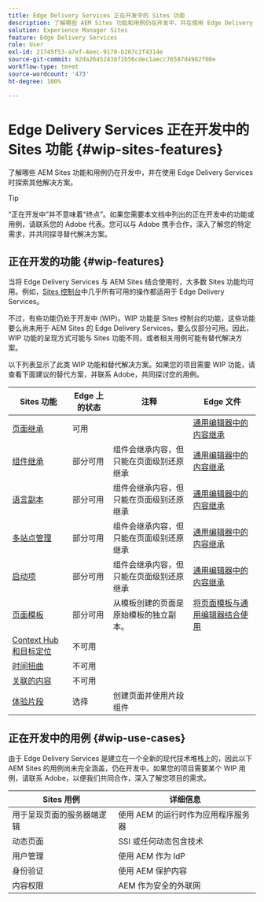 ```yaml
---
title: Edge Delivery Services 正在开发中的 Sites 功能
description: 了解哪些 AEM Sites 功能和用例仍在开发中，并在使用 Edge Delivery Services 时探索其他解决方案。
solution: Experience Manager Sites
feature: Edge Delivery Services
role: User
exl-id: 21745f53-a7ef-4eec-9170-b267c2f4314e
source-git-commit: 92da26452438f2b56cdec1aecc76587d4982f00e
workflow-type: tm+mt
source-wordcount: '473'
ht-degree: 100%

---
```


# Edge Delivery Services 正在开发中的 Sites 功能 {#wip-sites-features}

了解哪些 AEM Sites 功能和用例仍在开发中，并在使用 Edge Delivery Services 时探索其他解决方案。

>[!TIP]
>
>“正在开发中”并不意味着“终点”。如果您需要本文档中列出的正在开发中的功能或用例，请联系您的 Adobe 代表。您可以与 Adobe 携手合作，深入了解您的特定需求，并共同探寻替代解决方案。

## 正在开发的功能 {#wip-features}

当将 Edge Delivery Services 与 AEM Sites 结合使用时，大多数 Sites 功能均可用。例如，[Sites 控制台](/help/sites-cloud/authoring/sites-console/introduction.md)中几乎所有可用的操作都适用于 Edge Delivery Services。

不过，有些功能仍处于开发中 (WIP)。WIP 功能是 Sites 控制台的功能，这些功能要么尚未用于 AEM Sites 的 Edge Delivery Services，要么仅部分可用。因此，WIP 功能的呈现方式可能与 Sites 功能不同，或者相关用例可能有替代解决方案。

以下列表显示了此类 WIP 功能和替代解决方案。如果您的项目需要 WIP 功能，请查看下面建议的替代方案，并联系 Adobe，共同探讨您的用例。

| Sites 功能 | Edge 上的状态 | 注释 | Edge 文件 |
|---|---|---|---|
| [页面继承](/help/sites-cloud/administering/msm-and-translation.md) | 可用 |  | [通用编辑器中的内容继承](/help/sites-cloud/authoring/universal-editor/inheritance.md) |
| [组件继承](/help/sites-cloud/administering/msm-and-translation.md) | 部分可用 | 组件会继承内容，但只能在页面级别还原继承 | [通用编辑器中的内容继承](/help/sites-cloud/authoring/universal-editor/inheritance.md) |
| [语言副本](/help/sites-cloud/administering/translation/overview.md) | 部分可用 | 组件会继承内容，但只能在页面级别还原继承 | [通用编辑器中的内容继承](/help/sites-cloud/authoring/universal-editor/inheritance.md) |
| [多站点管理](/help/sites-cloud/administering/msm/overview.md) | 部分可用 | 组件会继承内容，但只能在页面级别还原继承 | [通用编辑器中的内容继承](/help/sites-cloud/authoring/universal-editor/inheritance.md) |
| [启动项](/help/sites-cloud/authoring/launches/overview.md) | 部分可用 | 组件会继承内容，但只能在页面级别还原继承 | [通用编辑器中的内容继承](/help/sites-cloud/authoring/universal-editor/inheritance.md) |
| [页面模板](/help/sites-cloud/authoring/page-editor/templates.md) | 部分可用 | 从模板创建的页面是原始模板的独立副本。 | [将页面模板与通用编辑器结合使用](/help/sites-cloud/authoring/universal-editor/templates.md) |
| [Context Hub 和目标定位](/help/sites-cloud/authoring/personalization/overview.md) | 不可用 |  |  |
| [时间扭曲](/help/sites-cloud/authoring/launches/preview.md) | 不可用 |  |  |
| [关联的内容](/help/sites-cloud/authoring/page-editor/editor-side-panel.md#associated-content-browser) | 不可用 |  |  |
| [体验片段](/help/sites-cloud/authoring/fragments/experience-fragments.md) | 选择 | 创建页面并使用片段组件 |  |

## 正在开发中的用例 {#wip-use-cases}

由于 Edge Delivery Services 是建立在一个全新的现代技术堆栈上的，因此以下 AEM Sites 的用例尚未完全涵盖，仍在开发中。如果您的项目需要某个 WIP 用例，请联系 Adobe，以便我们共同合作，深入了解您项目的需求。

| Sites 用例 | 详细信息 |
|---|---|
| 用于呈现页面的服务器端逻辑 | 使用 AEM 的运行时作为应用程序服务器 |
| 动态页面 | SSI 或任何动态包含技术 |
| 用户管理 | 使用 AEM 作为 IdP |
| 身份验证 | 使用 AEM 保护内容 |
| 内容权限 | AEM 作为安全的外联网 |
